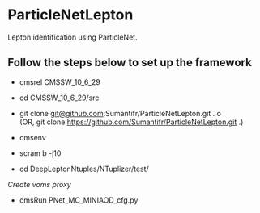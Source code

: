 # ParticleNetLepton
Lepton identification using ParticleNet. 

## Follow the steps below to set up the framework

- cmsrel CMSSW_10_6_29

- cd CMSSW_10_6_29/src

- git clone git@github.com:Sumantifr/ParticleNetLepton.git . o<br/> 
  (OR, git clone https://github.com/Sumantifr/ParticleNetLepton.git .)

- cmsenv

- scram b -j10

- cd DeepLeptonNtuples/NTuplizer/test/

*Create voms proxy*

- cmsRun PNet_MC_MINIAOD_cfg.py 
